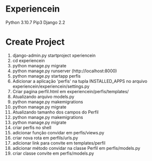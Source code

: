 # Experiencein
Python 3.10.7
Pip3
Django 2.2

# Create Project 
1. django-admin.py startproject xperiencein 
2. cd experiencein
3. python manage.py migrate
4. python manage.py runserver (http://localhost:8000)
5. python manage.py startapp perfis
6. Adicionar a aplicação 'perfis' na tupla INSTALLED_APPS no arquivo experiencein/experiencein/settings.py
7. Criar pagina perfil.html em experiencein/perfis/templates/
8. Atualizando arquivo models.py
9. python manage.py makemigrations
10. python manage.py migrate
11. Atualizando tamanho dos campos do Perfil
12. python manage.py makemigrations
13. python manage.py migrate
14. criar perfis no shell
15. adicionar função convidar em perfis/views.py
16. criar nova rota em perfils/urls.py
17. adicionar link para convite em templates/perfil 
18. adicionar método convidar na classe Perfil em perfis/models.py
19. criar classe convite em perfis/models.py
